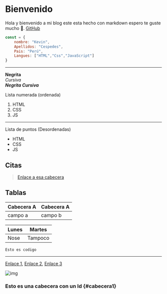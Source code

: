 # Bienvenido

Hola y bienvenido a mi blog este esta hecho con markdown espero te guste mucho 👼.
[GitHub](https://github.com/Kevin04C)

```js
const = {
    nombre: "Kevin",
    Apellidos: "Cespedes",
    Pais: "Perú",
    Langues: ["HTML","Css","JavaScript"]
}
```

---

**Negrita**  
_Cursiva_  
**_Negrita Cursiva_**

Lista numerada (ordenada)

1. HTML
2. CSS
3. JS

---

Lista de puntos (Desordenadas)

- HTML
- CSS
- JS

## Citas

> [Enlace a esa cabecera](#cabecera1)

## Tablas

| Cabecera A | Cabecera A |
| ---------- | ---------- |
| campo a    | campo b    |

| Lunes | Martes  |
| ----- | ------- |
| Nose  | Tampoco |

```
Esto es codigo
```

---

[Enlace 1][1], [Enlace 2][2], [Enlace 3][3]

[1]: http://joedicastro.com/consejos
[2]: http://joedicastro.com/consejos
[3]: http://joedicastro.com/

![img](https://www.tooltyp.com/wp-content/uploads/2014/10/1900x920-8-beneficios-de-usar-imagenes-en-nuestros-sitios-web.jpg)

### Esto es una cabecera con un Id {#cabecera1}
